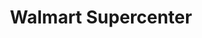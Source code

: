---
title: "Walmart Supercenter"
url: /katy/walmart-supercenter-north-fry-road/
shop: Supermarkt
---